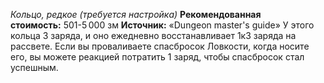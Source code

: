 *Кольцо, редкое (требуется настройка)*
**Рекомендованная стоимость:** 501-5 000 зм
**Источник:** «Dungeon master's guide»
У этого кольца 3 заряда, и оно ежедневно восстанавливает 1к3 заряда на рассвете. Если вы проваливаете спасбросок Ловкости, когда носите его, вы можете реакцией потратить 1 заряд, чтобы спасбросок стал успешным.